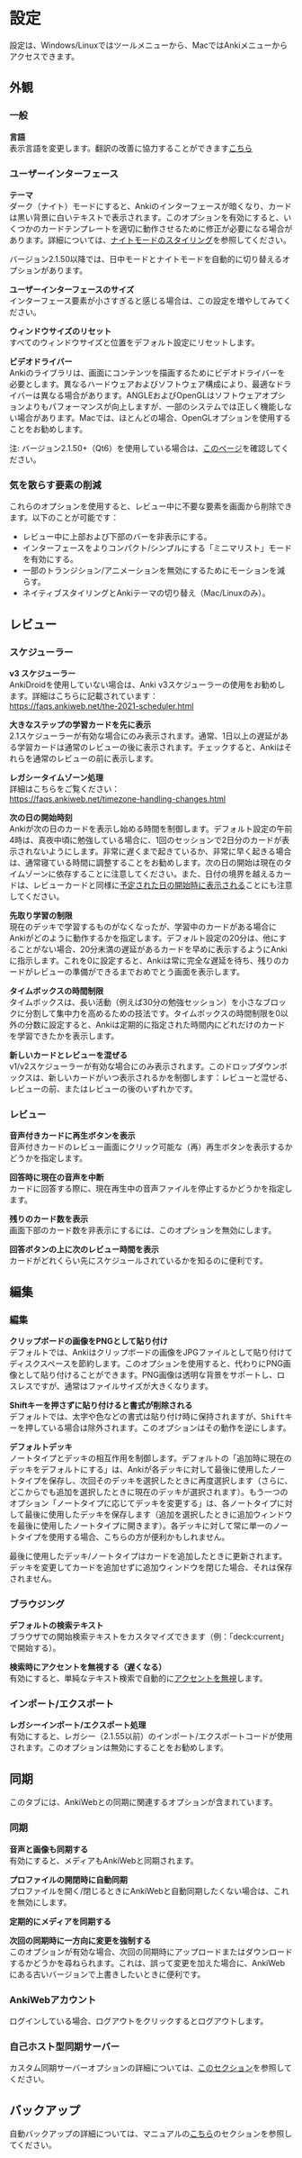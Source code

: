 # 設定

<!-- toc -->

設定は、Windows/Linuxではツールメニューから、MacではAnkiメニューからアクセスできます。

## 外観

### 一般

**言語**\
表示言語を変更します。翻訳の改善に協力することができます[こちら](https://translating.ankiweb.net/)

### ユーザーインターフェース

**テーマ**\
ダーク（ナイト）モードにすると、Ankiのインターフェースが暗くなり、カードは黒い背景に白いテキストで表示されます。このオプションを有効にすると、いくつかのカードテンプレートを適切に動作させるために修正が必要になる場合があります。詳細については、[ナイトモードのスタイリング](templates/styling.md#ナイトモード)を参照してください。

バージョン2.1.50以降では、日中モードとナイトモードを自動的に切り替えるオプションがあります。

**ユーザーインターフェースのサイズ**\
インターフェース要素が小さすぎると感じる場合は、この設定を増やしてみてください。

**ウィンドウサイズのリセット**\
すべてのウィンドウサイズと位置をデフォルト設定にリセットします。

**ビデオドライバー**\
Ankiのライブラリは、画面にコンテンツを描画するためにビデオドライバーを必要とします。異なるハードウェアおよびソフトウェア構成により、最適なドライバーは異なる場合があります。ANGLEおよびOpenGLはソフトウェアオプションよりもパフォーマンスが向上しますが、一部のシステムでは正しく機能しない場合があります。Macでは、ほとんどの場合、OpenGLオプションを使用することをお勧めします。

注: バージョン2.1.50+（Qt6）を使用している場合は、[このページ](./platform/windows/display-issues.md#qt6)を確認してください。

### 気を散らす要素の削減

これらのオプションを使用すると、レビュー中に不要な要素を画面から削除できます。以下のことが可能です：

- レビュー中に上部および下部のバーを非表示にする。
- インターフェースをよりコンパクト/シンプルにする「ミニマリスト」モードを有効にする。
- 一部のトランジション/アニメーションを無効にするためにモーションを減らす。
- ネイティブスタイリングとAnkiテーマの切り替え（Mac/Linuxのみ）。

## レビュー

### スケジューラー

**v3 スケジューラー**\
AnkiDroidを使用していない場合は、Anki v3スケジューラーの使用をお勧めします。詳細はこちらに記載されています：\
<https://faqs.ankiweb.net/the-2021-scheduler.html>

**大きなステップの学習カードを先に表示**\
2.1スケジューラーが有効な場合にのみ表示されます。通常、1日以上の遅延がある学習カードは通常のレビューの後に表示されます。チェックすると、Ankiはそれらを通常のレビューの前に表示します。

**レガシータイムゾーン処理**\
詳細はこちらをご覧ください：\
<https://faqs.ankiweb.net/timezone-handling-changes.html>

**次の日の開始時刻**\
Ankiが次の日のカードを表示し始める時間を制御します。デフォルト設定の午前4時は、真夜中頃に勉強している場合に、1回のセッションで2日分のカードが表示されないようにします。非常に遅くまで起きているか、非常に早く起きる場合は、通常寝ている時間に調整することをお勧めします。次の日の開始は現在のタイムゾーンに依存することに注意してください。また、日付の境界を越えるカードは、レビューカードと同様に[予定された日の開始時に表示される](./deck-options.md#日付の境界)ことにも注意してください。

**先取り学習の制限**\
現在のデッキで学習するものがなくなったが、学習中のカードがある場合にAnkiがどのように動作するかを指定します。デフォルト設定の20分は、他にすることがない場合、20分未満の遅延があるカードを早めに表示するようにAnkiに指示します。これを0に設定すると、Ankiは常に完全な遅延を待ち、残りのカードがレビューの準備ができるまでおめでとう画面を表示します。

**タイムボックスの時間制限**\
タイムボックスは、長い活動（例えば30分の勉強セッション）を小さなブロックに分割して集中力を高めるための技法です。タイムボックスの時間制限を0以外の分数に設定すると、Ankiは定期的に指定された時間内にどれだけのカードを学習できたかを表示します。

**新しいカードとレビューを混ぜる**\
v1/v2スケジューラーが有効な場合にのみ表示されます。このドロップダウンボックスは、新しいカードがいつ表示されるかを制御します：レビューと混ぜる、レビューの前、またはレビューの後のいずれかです。

### レビュー

**音声付きカードに再生ボタンを表示**\
音声付きカードのレビュー画面にクリック可能な（再）再生ボタンを表示するかどうかを指定します。

**回答時に現在の音声を中断**\
カードに回答する際に、現在再生中の音声ファイルを停止するかどうかを指定します。

**残りのカード数を表示**\
画面下部のカード数を非表示にするには、このオプションを無効にします。

**回答ボタンの上に次のレビュー時間を表示**\
カードがどれくらい先にスケジュールされているかを知るのに便利です。

## 編集

### 編集

**クリップボードの画像をPNGとして貼り付け**\
デフォルトでは、Ankiはクリップボードの画像をJPGファイルとして貼り付けてディスクスペースを節約します。このオプションを使用すると、代わりにPNG画像として貼り付けることができます。PNG画像は透明な背景をサポートし、ロスレスですが、通常はファイルサイズが大きくなります。

**Shiftキーを押さずに貼り付けると書式が削除される**\
デフォルトでは、太字や色などの書式は貼り付け時に保持されますが、<kbd>Shift</kbd>キーを押している場合は除外されます。このオプションはその動作を逆にします。

**デフォルトデッキ**\
ノートタイプとデッキの相互作用を制御します。デフォルトの「追加時に現在のデッキをデフォルトにする」は、Ankiが各デッキに対して最後に使用したノートタイプを保存し、次回そのデッキを選択したときに再度選択します（さらに、どこからでも追加を選択したときに現在のデッキが選択されます）。もう一つのオプション「ノートタイプに応じてデッキを変更する」は、各ノートタイプに対して最後に使用したデッキを保存します（追加を選択したときに追加ウィンドウを最後に使用したノートタイプに開きます）。各デッキに対して常に単一のノートタイプを使用する場合、こちらの方が便利かもしれません。

最後に使用したデッキ/ノートタイプはカードを追加したときに更新されます。デッキを変更してカードを追加せずに追加ウィンドウを閉じた場合、それは保存されません。

### ブラウジング

**デフォルトの検索テキスト**\
ブラウザでの開始検索テキストをカスタマイズできます（例：「deck:current」で開始する）。

**検索時にアクセントを無視する（遅くなる）**\
有効にすると、単純なテキスト検索で自動的に[アクセントを無視](./searching.md#アクセント-結合文字を無視する)します。

### インポート/エクスポート

**レガシーインポート/エクスポート処理**\
有効にすると、レガシー（2.1.55以前）のインポート/エクスポートコードが使用されます。このオプションは無効にすることをお勧めします。

## 同期

このタブには、AnkiWebとの同期に関連するオプションが含まれています。

### 同期

**音声と画像も同期する**\
有効にすると、メディアもAnkiWebと同期されます。

**プロファイルの開閉時に自動同期**\
プロファイルを開く/閉じるときにAnkiWebと自動同期したくない場合は、これを無効にします。

**定期的にメディアを同期する**

**次回の同期時に一方向に変更を強制する**\
このオプションが有効な場合、次回の同期時にアップロードまたはダウンロードするかどうかを尋ねられます。これは、誤って変更を加えた場合に、AnkiWebにある古いバージョンで上書きしたいときに便利です。

### AnkiWebアカウント

ログインしている場合、ログアウトをクリックするとログアウトします。

### 自己ホスト型同期サーバー

カスタム同期サーバーオプションの詳細については、[このセクション](./sync-server.md)を参照してください。

## バックアップ

自動バックアップの詳細については、マニュアルの[こちら](backups.md#自動バックアップ)のセクションを参照してください。
